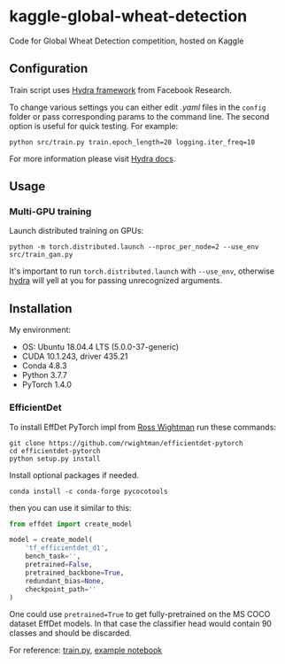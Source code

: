 # kaggle-global-wheat-detection
Code for Global Wheat Detection competition, hosted on Kaggle

## Configuration

Train script uses [Hydra framework](https://github.com/facebookresearch/hydra) 
 from Facebook Research.

To change various settings you can either edit *.yaml* files 
in the `config` folder or pass corresponding params to the command line.
The second option is useful for quick testing. For example:

```shell script
python src/train.py train.epoch_length=20 logging.iter_freq=10
```

For more information please visit [Hydra docs](https://hydra.cc/).

## Usage

### Multi-GPU training
Launch distributed training on GPUs:

```shell script
python -m torch.distributed.launch --nproc_per_node=2 --use_env src/train_gan.py
```

It's important to run `torch.distributed.launch` with `--use_env`, 
otherwise [hydra](https://github.com/facebookresearch/hydra) will yell 
at you for passing unrecognized arguments.

## Installation

My environment:
* OS: Ubuntu 18.04.4 LTS (5.0.0-37-generic)
* CUDA 10.1.243, driver 435.21
* Conda 4.8.3
* Python 3.7.7
* PyTorch 1.4.0

### EfficientDet

To install EffDet PyTorch impl from 
[Ross Wightman](https://github.com/rwightman/efficientdet-pytorch) run these commands:

```shell script
git clone https://github.com/rwightman/efficientdet-pytorch
cd efficientdet-pytorch
python setup.py install
```

Install optional packages if needed.

```shell script
conda install -c conda-forge pycocotools
```

then you can use it similar to this:

```python
from effdet import create_model

model = create_model(
    'tf_efficientdet_d1', 
    bench_task='',
    pretrained=False,
    pretrained_backbone=True,
    redundant_bias=None,
    checkpoint_path=''
)
```

One could use `pretrained=True` to get fully-pretrained on the MS COCO dataset EffDet models. In that case the classifier head 
would contain 90 classes and should be discarded.

For reference:
[train.py](https://github.com/rwightman/efficientdet-pytorch/blob/master/train.py),
[example notebook](./nbs/effdet_rwightman.ipynb)

